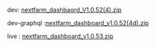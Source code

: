 
dev: [nextfarm_dashbaord_V1.0.52(4).zip](https://github.com/user-attachments/files/17455890/nextfarm_dashbaord_V1.0.52.4.zip)



dev-graphql :[nextfarm_dashboard_v1.0.52(4d).zip](https://github.com/user-attachments/files/17445315/nextfarm_dashboard_v1.0.52.4d.zip)





live : 
[nextfarm_dashboard_v1.0.53.zip](https://github.com/user-attachments/files/17478060/nextfarm_dashboard_v1.0.53.zip)
